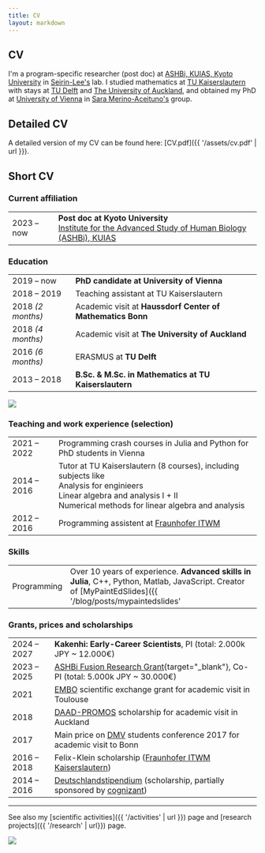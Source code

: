 ```yaml
---
title: CV
layout: markdown 
---
```


## CV

I'm a program-specific researcher (post doc) at [ASHBi, KUIAS, Kyoto University](https://ashbi.kyoto-u.ac.jp/) in [Seirin-Lee's](https://sites.google.com/site/seirin711lee/home) lab. I studied mathematics at [TU Kaiserslautern](https://www.mathematik.uni-kl.de/en/) with stays at [TU Delft](https://www.tudelft.nl/en/eemcs/the-faculty/departments/applied-mathematics) and [The University of Auckland](https://www.auckland.ac.nz/en/science/about-the-faculty/department-of-mathematics.html),
and obtained my PhD at [University of Vienna](https://mathematik.univie.ac.at/en/research/biomathematics-and-dynamical-systems/) in [Sara Merino-Aceituno's](https://sites.google.com/view/saramerinoaceituno/about) group.

## Detailed CV

A detailed version of my CV can be found here: [CV.pdf]({{ '/assets/cv.pdf' | url }}).

## Short CV

### Current affiliation

| | |
|-------------------|----|
| 2023 &ndash; now | **Post doc at Kyoto University** <br> [Institute for the Advanced Study of Human Biology (ASHBi), KUIAS](https://ashbi.kyoto-u.ac.jp/) |

### Education

| | |
|-------------------|----|
| 2019 &ndash; now | **PhD candidate at University of Vienna** |
| 2018 &ndash; 2019 | Teaching assistant at TU Kaiserslautern |
| 2018 _(2 months)_ | Academic visit at **Haussdorf Center of Mathematics Bonn** |
| 2018 _(4 months)_ | Academic visit at **The University of Auckland** |
| 2016 _(6 months)_ | ERASMUS at **TU Delft** |
| 2013 &ndash; 2018 | **B.Sc. & M.Sc. in Mathematics at TU Kaiserslautern** |


![](/books.jpg)

### Teaching and work experience (selection)

| | |
|-------------------|----|
| 2021 &ndash; 2022 | Programming crash courses in Julia and Python for PhD students in Vienna |
| 2014 &ndash; 2016 | Tutor at TU Kaiserslautern (8 courses), including subjects like <br> Analysis for enginieers <br> Linear algebra and analysis I + II <br> Numerical methods for linear algebra and analysis |
| 2012 &ndash; 2016 | Programming assistent at [Fraunhofer ITWM](https://www.itwm.fraunhofer.de/de/abteilungen/bv.html) | 

### Skills

| | |
|-------------------|----|
| Programming | Over 10 years of experience. **Advanced skills in Julia**, C++, Python, Matlab, JavaScript. Creator of [MyPaintEdSlides]({{ '/blog/posts/mypaintedslides' | url }}). |


### Grants, prices and scholarships

| | |
|-------------------|----|
| 2024 &ndash; 2027 | **Kakenhi: Early-Career Scientists**, PI (total: 2.000k JPY ~ 12.000€) |
| 2023 &ndash; 2025 | [ASHBi Fusion Research Grant](https://ashbi.kyoto-u.ac.jp/news/20230309_ashbi-fusion-research-grant/){target="_blank"}, Co-PI (total: 5.000k JPY ~ 30.000€) |
| 2021 |  [EMBO](https://www.embo.org/) scientific exchange grant for academic visit in Toulouse |
| 2018 | [DAAD-PROMOS](https://www.uni-kl.de/fileadmin/isgs/pdf/09_Exchange/PROMOS/2018_MAT_Masterarbeit_University_of_Auckland.pdf) scholarship for academic visit in Auckland |
| 2017 | Main price on [DMV](https://www.mathematik.de/) students conference 2017 for academic visit to Bonn|
| 2016 &ndash; 2018 | Felix-Klein scholarship ([Fraunhofer ITWM Kaiserslautern](https://www.itwm.fraunhofer.de/)) |
| 2014 &ndash; 2016 | [Deutschlandstipendium](https://www.deutschlandstipendium.de/deutschlandstipendium/de/home/home_node.html) (scholarship, partially sponsored by [cognizant](https://www.cognizant.com/)) |


---

See also my [scientific activities]({{ '/activities' | url }}) page and [research projects]({{ '/research' | url}}) page.


![](/newzealand.jpg)